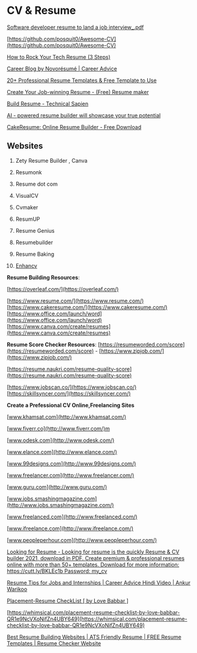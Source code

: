 # CV & Resume

[Software developer resume to land a job interview_.pdf](CV%20&%20Resume%20b8912f932f134e6f80725de39301c9a7/Software_developer_resume_to_land_a_job_interview_compressed.pdf)

[https://github.com/posquit0/Awesome-CV](https://github.com/posquit0/Awesome-CV)

[How to Rock Your Tech Resume (3 Steps)](https://learntocodewith.me/posts/tech-resumes/)

[Career Blog by Novorésumé | Career Advice](https://novoresume.com/career-blog)

[20+ Professional Resume Templates & Free Template to Use](https://zety.com/in/resume-templates)

[Create Your Job-winning Resume - (Free) Resume maker](https://resume.io/)

[](https://www.canva.com/learn/resume-format/)

[](https://www.canva.com/resumes/templates/)

[Build Resume - Technical Sapien](https://technicalsapien.com/build-resume/)

[AI - powered resume builder will showcase your true potential](https://www.proteen.com/ai-powered-resume-builder/)

[CakeResume: Online Resume Builder - Free Download](https://www.cakeresume.com/)

## Websites

1. Zety Resume Builder , Canva

2. Resumonk

3. Resume dot com

4. VisualCV

5. Cvmaker

6. ResumUP

7. Resume Genius

8. Resumebuilder

9. Resume Baking

10. [Enhancv](https://enhancv.com/)

**Resume Building Resources**:

[https://overleaf.com/](https://overleaf.com/) 

[https://www.resume.com/](https://www.resume.com/)
[https://www.cakeresume.com/](https://www.cakeresume.com/)
[https://www.office.com/launch/word](https://www.office.com/launch/word)
[https://www.canva.com/create/resumes](https://www.canva.com/create/resumes)

**Resume Score Checker Resources**:
[https://resumeworded.com/score](https://resumeworded.com/score) - [https://www.zipjob.com/](https://www.zipjob.com/)

[https://resume.naukri.com/resume-quality-score](https://resume.naukri.com/resume-quality-score)

[https://www.jobscan.co/](https://www.jobscan.co/)
[https://skillsyncer.com/](https://skillsyncer.com/)

**Create a Prefessional CV Online,Freelancing Sites**

[www.khamsat.com](http://www.khamsat.com/)

[www.fiverr.co](http://www.fiverr.com/)m

[www.odesk.com](http://www.odesk.com/)

[www.elance.com](http://www.elance.com/)

[www.99designs.com](http://www.99designs.com/)

[www.freelancer.com](http://www.freelancer.com/)

[www.guru.com](http://www.guru.com/)

[www.jobs.smashingmagazine.com](http://www.jobs.smashingmagazine.com/)

[www.freelanced.com](http://www.freelanced.com/)

[www.ifreelance.com](http://www.ifreelance.com/)

[www.peopleperhour.com](http://www.peopleperhour.com/)

[Looking for Resume - Looking for resume is the quickly Resume & CV builder 2021, download in PDF. Create premium & professional resumes online with more than 50+ templates. Download for more information: https://cutt.ly/BKLEc1b Password: my_cv](https://lookingforresume.com/)

[Resume Tips for Jobs and Internships | Career Advice Hindi Video | Ankur Warikoo](https://www.youtube.com/watch?v=dQ7Q8ZdnuN0)

[Placement-Resume CheckList [ by Love Babbar ]](https://whimsical.com/QR1e9NcVXoNifZn4UBY649)

[https://whimsical.com/placement-resume-checklist-by-love-babbar-QR1e9NcVXoNifZn4UBY649](https://whimsical.com/placement-resume-checklist-by-love-babbar-QR1e9NcVXoNifZn4UBY649)

[Best Resume Building Websites | ATS Friendly Resume | FREE Resume Templates | Resume Checker Website](https://youtu.be/LoZ6Y58zvzc)